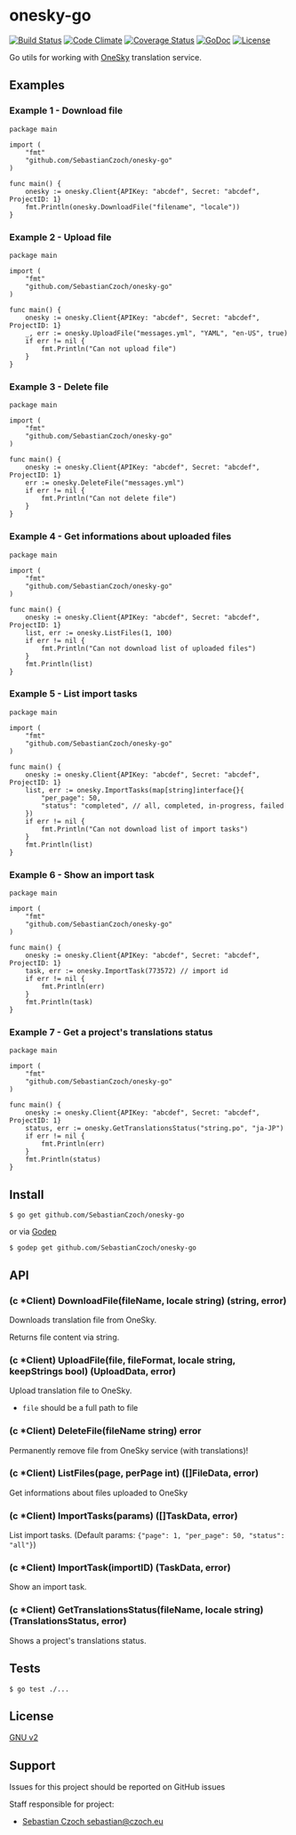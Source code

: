 # onesky-go
[![Build Status](https://travis-ci.org/SebastianCzoch/onesky-go.svg?branch=master)](https://travis-ci.org/SebastianCzoch/onesky-go) [![Code Climate](https://codeclimate.com/github/SebastianCzoch/onesky-go/badges/gpa.svg)](https://codeclimate.com/github/SebastianCzoch/onesky-go) [![Coverage Status](https://coveralls.io/repos/SebastianCzoch/onesky-go/badge.svg?branch=feature%2Fcoverage&service=github)](https://coveralls.io/github/SebastianCzoch/onesky-go?branch=feature%2Fcoverage)  [![GoDoc](https://godoc.org/github.com/SebastianCzoch/onesky-go?status.svg)](https://godoc.org/github.com/SebastianCzoch/onesky-go)  [![License](https://img.shields.io/badge/licence-GNU%20v2-green.svg)](./LICENSE)



Go utils for working with [OneSky](http://www.oneskyapp.com/) translation service.

## Examples
### Example 1 - Download file

```
package main

import (
	"fmt"
	"github.com/SebastianCzoch/onesky-go"
)

func main() {
	onesky := onesky.Client{APIKey: "abcdef", Secret: "abcdef", ProjectID: 1}
	fmt.Println(onesky.DownloadFile("filename", "locale"))
}
```

### Example 2 - Upload file

```
package main

import (
	"fmt"
	"github.com/SebastianCzoch/onesky-go"
)

func main() {
	onesky := onesky.Client{APIKey: "abcdef", Secret: "abcdef", ProjectID: 1}
	_, err := onesky.UploadFile("messages.yml", "YAML", "en-US", true)
	if err != nil {
		fmt.Println("Can not upload file")
	}
}
```

### Example 3 - Delete file

```
package main

import (
	"fmt"
	"github.com/SebastianCzoch/onesky-go"
)

func main() {
	onesky := onesky.Client{APIKey: "abcdef", Secret: "abcdef", ProjectID: 1}
	err := onesky.DeleteFile("messages.yml")
	if err != nil {
		fmt.Println("Can not delete file")
	}
}
```

### Example 4 - Get informations about uploaded files
```
package main

import (
	"fmt"
	"github.com/SebastianCzoch/onesky-go"
)

func main() {
	onesky := onesky.Client{APIKey: "abcdef", Secret: "abcdef", ProjectID: 1}
	list, err := onesky.ListFiles(1, 100)
	if err != nil {
		fmt.Println("Can not download list of uploaded files")
	}
	fmt.Println(list)
}
```

### Example 5 - List import tasks
```
package main

import (
	"fmt"
	"github.com/SebastianCzoch/onesky-go"
)

func main() {
	onesky := onesky.Client{APIKey: "abcdef", Secret: "abcdef", ProjectID: 1}
	list, err := onesky.ImportTasks(map[string]interface{}{
		"per_page": 50,
		"status": "completed", // all, completed, in-progress, failed
	})
	if err != nil {
		fmt.Println("Can not download list of import tasks")
	}
	fmt.Println(list)
}
```

### Example 6 - Show an import task
```
package main

import (
	"fmt"
	"github.com/SebastianCzoch/onesky-go"
)

func main() {
	onesky := onesky.Client{APIKey: "abcdef", Secret: "abcdef", ProjectID: 1}
	task, err := onesky.ImportTask(773572) // import id
	if err != nil {
		fmt.Println(err)
	}
	fmt.Println(task)
}
```

### Example 7 - Get a project's translations status
```
package main

import (
	"fmt"
	"github.com/SebastianCzoch/onesky-go"
)

func main() {
	onesky := onesky.Client{APIKey: "abcdef", Secret: "abcdef", ProjectID: 1}
	status, err := onesky.GetTranslationsStatus("string.po", "ja-JP")
	if err != nil {
		fmt.Println(err)
	}
	fmt.Println(status)
}
```

## Install

```
$ go get github.com/SebastianCzoch/onesky-go
````

or via [Godep](https://github.com/tools/godep)
```
$ godep get github.com/SebastianCzoch/onesky-go
```


## API

### (c *Client) DownloadFile(fileName, locale string) (string, error)
Downloads translation file from OneSky.

Returns file content via string.

### (c *Client) UploadFile(file, fileFormat, locale string, keepStrings bool) (UploadData, error)
Upload translation file to OneSky.
* `file` should be a full path to file

### (c *Client) DeleteFile(fileName string) error
Permanently remove file from OneSky service (with translations)!

### (c *Client) ListFiles(page, perPage int) ([]FileData, error)
Get informations about files uploaded to OneSky

### (c *Client) ImportTasks(params) ([]TaskData, error)
List import tasks. (Default params: `{"page": 1, "per_page": 50, "status": "all"}`)

### (c *Client) ImportTask(importID) (TaskData, error)
Show an import task.

### (c *Client) GetTranslationsStatus(fileName, locale string) (TranslationsStatus, error)
Shows a project's translations status.

## Tests

```
$ go test ./...
````

## License

[GNU v2](./LICENSE)

## Support

Issues for this project should be reported on GitHub issues

Staff responsible for project:

* [Sebastian Czoch <sebastian@czoch.eu>](sebastian@czoch.eu)

